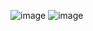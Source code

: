 ![image](https://github.com/Fx2048/COMU_REDES/assets/131219987/44047792-59c0-4b26-a8bf-394de4035077)
![image](https://github.com/Fx2048/COMU_REDES/assets/131219987/d20f314f-8cf1-4968-abe3-6ada32a6d92d)
